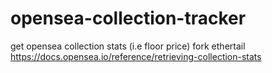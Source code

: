 # opensea-collection-tracker

get opensea collection stats (i.e floor price)
fork ethertail
https://docs.opensea.io/reference/retrieving-collection-stats
